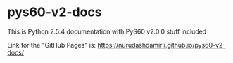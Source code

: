 # pys60-v2-docs

This is Python 2.5.4 documentation with PyS60 v2.0.0 stuff included  

Link for the "GitHub Pages" is: https://nurudashdamirli.github.io/pys60-v2-docs/

